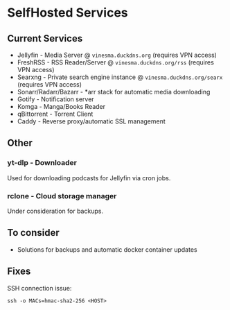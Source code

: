 # SelfHosted Services

## Current Services

* Jellyfin - Media Server @ `vinesma.duckdns.org` (requires VPN access)
* FreshRSS - RSS Reader/Server @ `vinesma.duckdns.org/rss` (requires VPN access)
* Searxng - Private search engine instance @ `vinesma.duckdns.org/searx` (requires VPN access)
* Sonarr/Radarr/Bazarr - *arr stack for automatic media downloading
* Gotify - Notification server
* Komga - Manga/Books Reader
* qBittorrent - Torrent Client
* Caddy - Reverse proxy/automatic SSL management

## Other

### yt-dlp - Downloader

Used for downloading podcasts for Jellyfin via cron jobs.

### rclone - Cloud storage manager

Under consideration for backups.

## To consider

* Solutions for backups and automatic docker container updates

## Fixes

SSH connection issue:

`ssh -o MACs=hmac-sha2-256 <HOST>`